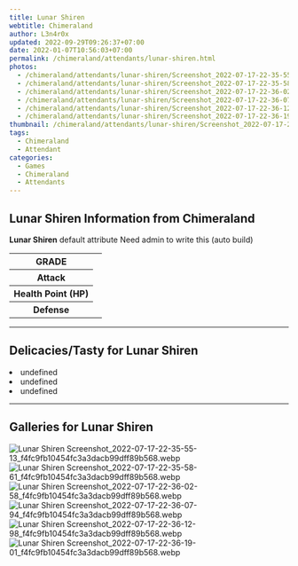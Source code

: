 ```yaml
---
title: Lunar Shiren
webtitle: Chimeraland
author: L3n4r0x
updated: 2022-09-29T09:26:37+07:00
date: 2022-01-07T10:56:03+07:00
permalink: /chimeraland/attendants/lunar-shiren.html
photos:
  - /chimeraland/attendants/lunar-shiren/Screenshot_2022-07-17-22-35-55-13_f4fc9fb10454fc3a3dacb99dff89b568.webp
  - /chimeraland/attendants/lunar-shiren/Screenshot_2022-07-17-22-35-58-61_f4fc9fb10454fc3a3dacb99dff89b568.webp
  - /chimeraland/attendants/lunar-shiren/Screenshot_2022-07-17-22-36-02-58_f4fc9fb10454fc3a3dacb99dff89b568.webp
  - /chimeraland/attendants/lunar-shiren/Screenshot_2022-07-17-22-36-07-94_f4fc9fb10454fc3a3dacb99dff89b568.webp
  - /chimeraland/attendants/lunar-shiren/Screenshot_2022-07-17-22-36-12-98_f4fc9fb10454fc3a3dacb99dff89b568.webp
  - /chimeraland/attendants/lunar-shiren/Screenshot_2022-07-17-22-36-19-01_f4fc9fb10454fc3a3dacb99dff89b568.webp
thumbnail: /chimeraland/attendants/lunar-shiren/Screenshot_2022-07-17-22-35-55-13_f4fc9fb10454fc3a3dacb99dff89b568.webp
tags:
  - Chimeraland
  - Attendant
categories:
  - Games
  - Chimeraland
  - Attendants
---
```


<section id="bootstrap-wrapper"><link rel="stylesheet" href="https://cdn.statically.io/gh/dimaslanjaka/Web-Manajemen/40ac3225/css/bootstrap-4.5-wrapper.css"/><h1>Lunar Shiren Information from Chimeraland</h1><p><b>Lunar Shiren</b> default attribute Need admin to write this (auto build)<table><tr><th>GRADE</th><td></td></tr><tr><th>Attack</th><td></td></tr><tr><th>Health Point (HP)</th><td></td></tr><tr><th>Defense</th><td></td></tr></table></p><hr/><h2>Delicacies/Tasty for Lunar Shiren</h2><li class="d-flex justify-content-between">undefined </li><li class="d-flex justify-content-between">undefined </li><li class="d-flex justify-content-between">undefined </li><hr/><div id="gallery"><h2>Galleries for Lunar Shiren</h2><div class="row"><div class="col-lg-6 col-12"><img src="/chimeraland/attendants/lunar-shiren/Screenshot_2022-07-17-22-35-55-13_f4fc9fb10454fc3a3dacb99dff89b568.webp" alt="Lunar Shiren Screenshot_2022-07-17-22-35-55-13_f4fc9fb10454fc3a3dacb99dff89b568.webp"/></div><div class="col-lg-6 col-12"><img src="/chimeraland/attendants/lunar-shiren/Screenshot_2022-07-17-22-35-58-61_f4fc9fb10454fc3a3dacb99dff89b568.webp" alt="Lunar Shiren Screenshot_2022-07-17-22-35-58-61_f4fc9fb10454fc3a3dacb99dff89b568.webp"/></div><div class="col-lg-6 col-12"><img src="/chimeraland/attendants/lunar-shiren/Screenshot_2022-07-17-22-36-02-58_f4fc9fb10454fc3a3dacb99dff89b568.webp" alt="Lunar Shiren Screenshot_2022-07-17-22-36-02-58_f4fc9fb10454fc3a3dacb99dff89b568.webp"/></div><div class="col-lg-6 col-12"><img src="/chimeraland/attendants/lunar-shiren/Screenshot_2022-07-17-22-36-07-94_f4fc9fb10454fc3a3dacb99dff89b568.webp" alt="Lunar Shiren Screenshot_2022-07-17-22-36-07-94_f4fc9fb10454fc3a3dacb99dff89b568.webp"/></div><div class="col-lg-6 col-12"><img src="/chimeraland/attendants/lunar-shiren/Screenshot_2022-07-17-22-36-12-98_f4fc9fb10454fc3a3dacb99dff89b568.webp" alt="Lunar Shiren Screenshot_2022-07-17-22-36-12-98_f4fc9fb10454fc3a3dacb99dff89b568.webp"/></div><div class="col-lg-6 col-12"><img src="/chimeraland/attendants/lunar-shiren/Screenshot_2022-07-17-22-36-19-01_f4fc9fb10454fc3a3dacb99dff89b568.webp" alt="Lunar Shiren Screenshot_2022-07-17-22-36-19-01_f4fc9fb10454fc3a3dacb99dff89b568.webp"/></div></div></div></section>